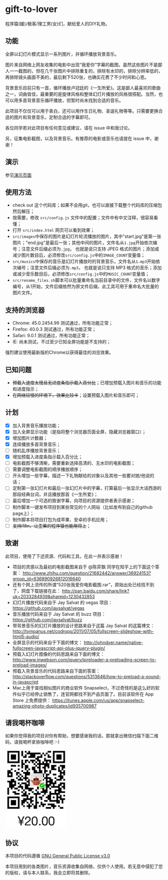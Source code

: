 # gift-to-lover

程序猿(媛)/极客/理工男(女)们，献给爱人的DIY礼物。

## 功能

全屏以幻灯片模式显示一系列图片，并循环播放背景音乐。

图片来自网络上网友收集的电影中出现“我爱你”字幕的截图。虽然这些图片不是鄙人一一截图的，但在几千张图片中排除重复的，排除有水印的，排除分辨率低的，再排除镜头画面不美的，最后剩下520张，也确实花费了不少时间和心思。

背景音乐目前只有一首，循环播放卢冠廷的《一生所爱》。这是鄙人最喜欢的歌曲之一，词曲皆佳，最重要的是旋律风格和整体幻灯片播放的风格很搭配。当然，也可以用多首背景音乐循环播放，但暂时尚未找到合适的音乐。

此项目不仅仅可以用于表白，还可以用作生日礼物、圣诞礼物等等。只需要更换合适的图片和背景音乐，定制合适的字幕即可。

各位同学若对此项目有任何意见或建议，请在 issue 中和我讨论。

另，征集电影截图，以及背景音乐。有推荐的电影或音乐也请提在 issue 中，谢谢！

## 演示

参见[演示页面](http://haixing-hu.github.io/gift-to-lover/repo/src/index.html)

## 使用方法

- check out 这个代码库；如果不会用git，也可以直接下载整个代码库的压缩包然后解压；
- 按需要，修改 `src/config.js` 文件中的配置；文件中有中文注释，很容易看懂；
- 打开 `src/index.html` 网页可以看到效果；
- `src/images`中保存的图片是幻灯片轮流播放的图片，其中"start.jpg"是第一张图片；"end.jpg"是最后一张；其他中间的图片，文件名从`1.jpg`开始依次编号；注意文件后缀必须为`.jpg`，
也就是说只支持 JPEG 格式的图片；添加或减少图片数目后，必须修改`src/config.js`中的`IMAGE_COUNT`变量值；
- `src/musics`中保存的音乐是幻灯片播放时的背景音乐，文件名从`1.mp3`开始依次编号；注意文件后缀必须为`.mp3`，
也就是说只支持 MP3 格式的音乐；添加或减少音乐数目后，必须修改`src/config.js`中的`MUSIC_COUNT`变量值；
- `src/rename_files.sh`脚本可以批量重命名当前目录中的文件，文件名以数字编号，从1开始，文件后缀依然为原文件后缀。此工具可用于重命名大批量的图片文件。

## 支持的浏览器

- Chrome: 45.0.2454.99 测试通过，所有功能正常；
- Firefox: 40.0.3 测试通过，所有功能正常；
- Safari: 9.0.1 测试通过，所有功能正常；
- IE: 尚未测试，不过至少已知全屏功能是不支持的；

强烈建议使用最新版的Chrome以获得最佳的浏览效果。

## 已知问题

- ~~预载入速度太慢且无进度条指示载入百分比~~；已增加预载入图片和音乐的功能和进度指示；
- ~~在网络较慢的环境下，效果比较卡~~；设置预载入图片和音乐即可；

## 计划

- [x] 加入背景音乐播放功能；
- [x] 加入全屏显示功能（是指将整个浏览器页面全屏，隐藏浏览器窗口）；
- [x] 增加图片计数器；
- [x] 连续播放多首背景音乐；
- [ ] 随机乱序播放背景音乐；
- [x] 增加预载入进度条指示载入百分比；
- [ ] 电影截图不够清晰，需要重新选择高清的、无水印的电影截图；
- [ ] 需要调整电影截图的顺序播放顺序；
- [ ] 开头增加一些字幕，描述一下礼物献给的对象以及其他一些要对她/他说的话；
- [ ] 定制第一张幻灯片和最后一张幻灯片中的字幕，打算最后一张显示大话西游的那段经典台词，并且播放那首《一生所爱》；
- [ ] 最后增加一个可选的致谢字幕，向项目的资源提供者表示感谢；
- [ ] 制作脚本一键发布项目到某些常见的个人网站（比如发布到自己的github page上）；
- [ ] 制作脚本将项目打包为成苹果、安卓的手机应用；
- [ ] ~~支持i18n，让歪果的程序猿也能用得上~~；

## 致谢

此项目，使用了下述资源、代码和工具，在此一并表示感谢！

- 项目的灵感以及最初的电影截图来自于 @陈弈飘 同学在知乎上的下面这个答案：
  http://www.zhihu.com/question/21682442/answer/36924153?group_id=636890926812016640
- 还有个网上流传的所谓“520张我爱你电影截图.rar”，原始出处已经找不到了，网盘下载链接在此：
  http://pan.baidu.com/share/link?uk=2033284939&shareid=1230432853
- 幻灯片播放代码来自于 Jay Salvat 的 vegas 项目：
  https://github.com/jaysalvat/vegas
- 音乐播放代码来自于 Jay Salvat 的 buzz 项目：
  https://github.com/jaysalvat/buzz
- 带背景音乐的幻灯片播放的设计思路来自于这篇 Jay Salvat 的这篇博文：
  http://tympanus.net/codrops/2011/07/05/fullscreen-slideshow-with-html5-audio/
- 全屏显示的代码来自于下面的博文：
  http://johndyer.name/native-fullscreen-javascript-api-plus-jquery-plugin/
- 预载入幻灯片图像的代码思路来自下面的博文：
  http://www.inwebson.com/jquery/jpreloader-a-preloading-screen-to-preload-images/
- 预载入背景音乐的代码思路来自下面的答案：
  http://stackoverflow.com/questions/5313646/how-to-preload-a-sound-in-javascript
- Mac上用于查找相似图片的商业软件 Snapselect，不过奇怪的是这么好的软件似乎已经停止销售了，连官网都找不到产品页面了。目前该软件在 App Store 上免费提供：
  https://itunes.apple.com/us/app/snapselect-amazing-photo-duplicates/id935700987

## 请我喝杯咖啡

如果你觉得我的项目对你有帮助，想要感谢我的话，那就拿出微信扫描下面二维码，请我喝杯拿铁咖啡吧 :-)

![请我喝杯咖啡](buy_me_a_coffee.png)

## 协议

本项目的代码遵循 [GNU General Public License v3.0](http://www.gnu.org/licenses/gpl.html)

本项目用到的各类图片，音乐资源收集自网络，仅供个人使用。若无意中侵犯了您的版权，请与本人联系，我会立即将其删除。
